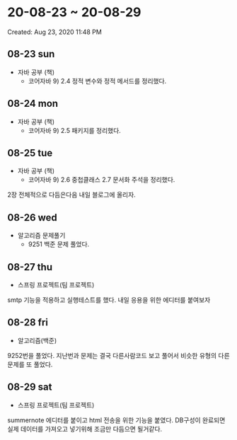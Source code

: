 # 20-08-23 ~ 20-08-29

Created: Aug 23, 2020 11:48 PM

## 08-23 sun

- 자바 공부 (책)
    - 코어자바 9) 2.4 정적 변수와 정적 메서드를 정리했다.
    

## 08-24 mon

- 자바 공부 (책)
    - 코어자바 9) 2.5 패키지를 정리했다.


## 08-25 tue

- 자바 공부 (책)
    - 코어자바 9) 2.6 중첩클래스 2.7 문서화 주석을 정리했다. 
    
2장 전체적으로  다듬은다음 내일 블로그에 올리자.



## 08-26 wed

- 알고리즘 문제풀기
    - 9251 백준 문제 풀었다.
    

## 08-27 thu

- 스프링 프로젝트(팀 프로젝트)

smtp 기능을 적용하고 실행테스트를 했다. 내일 응용을 위한 에디터를 붙여보자

## 08-28 fri

- 알고리즘(백준)

9252번을 풀었다. 지난번과 문제는 결국 다른사람코드 보고 풀어서 비슷한 유형의 다른문제를 또 풀었다.

## 08-29 sat

- 스프링 프로젝트(팀 프로젝트)

summernote 에디터를 붙이고 html 전송을 위한 기능을 붙였다. 
DB구성이 완료되면 실제 데이터를 가져오고 넣기위해 조금만 다듬으면 될거같다.
